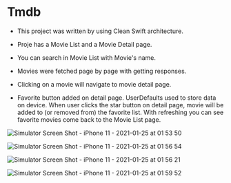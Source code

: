 # Tmdb

* This project was written by using Clean Swift architecture.

* Proje has a Movie List and a Movie Detail page. 
* You can search in Movie List with Movie's name. 
* Movies were fetched page by page with getting responses.
* Clicking on a movie will navigate to movie detail page.
* Favorite button added on detail page. UserDefaults used to store data on device. When user clicks the star button on detail page, movie will be added to (or removed
from) the favorite list. With refreshing you can see favorite movies come back to the Movie List page.

 
![Simulator Screen Shot - iPhone 11 - 2021-01-25 at 01 53 50](https://user-images.githubusercontent.com/28412821/105646461-281acf00-5eb1-11eb-9d94-0b8d5baa80e0.png)

![Simulator Screen Shot - iPhone 11 - 2021-01-25 at 01 56 54](https://user-images.githubusercontent.com/28412821/105646491-4f719c00-5eb1-11eb-969d-bf1cc1364880.png)

![Simulator Screen Shot - iPhone 11 - 2021-01-25 at 01 56 21](https://user-images.githubusercontent.com/28412821/105646541-8051d100-5eb1-11eb-8327-2a129612716e.png)

![Simulator Screen Shot - iPhone 11 - 2021-01-25 at 01 59 52](https://user-images.githubusercontent.com/28412821/105647743-c8282680-5eb8-11eb-9473-02796360073a.png)

